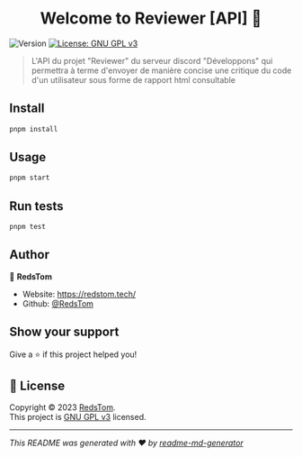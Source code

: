 <h1 align="center">Welcome to Reviewer [API] 👋</h1>
<p>
  <img alt="Version" src="https://img.shields.io/badge/version-0.0.1--ALPHA-blue.svg?cacheSeconds=2592000" />
  <a href="https://www.gnu.org/licenses/quick-guide-gplv3.fr.html" target="_blank">
    <img alt="License: GNU GPL v3" src="https://img.shields.io/badge/License-GNU GPL v3-yellow.svg" />
  </a>
</p>

> L'API du projet &#34;Reviewer&#34; du serveur discord &#34;Développons&#34; qui permettra à terme d'envoyer de manière concise une critique du code d'un utilisateur sous forme de rapport html consultable

## Install

```sh
pnpm install
```

## Usage

```sh
pnpm start
```

## Run tests

```sh
pnpm test
```

## Author

👤 **RedsTom**

* Website: https://redstom.tech/
* Github: [@RedsTom](https://github.com/RedsTom)

## Show your support

Give a ⭐️ if this project helped you!

## 📝 License

Copyright © 2023 [RedsTom](https://github.com/RedsTom).<br />
This project is [GNU GPL v3](https://www.gnu.org/licenses/quick-guide-gplv3.fr.html) licensed.

***
_This README was generated with ❤️ by [readme-md-generator](https://github.com/kefranabg/readme-md-generator)_